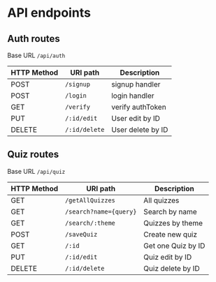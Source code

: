# API endpoints

## Auth routes

Base URL `/api/auth`

| HTTP Method | URI path       | Description        |
| ----------- | -------------- | ------------------ |
| POST        | `/signup`      | signup handler     |
| POST        | `/login`       | login handler      |
| GET         | `/verify`      | verify authToken   |
| PUT         | `/:id/edit`    | User edit by ID    |
| DELETE      | `/:id/delete`  | User delete by ID  |

## Quiz routes


Base URL `/api/quiz`

| HTTP Method | URI path                   | Description        |
| ----------- | -------------------------- | ------------------ |
| GET         | `/getAllQuizzes`           | All quizzes        |
| GET         | `/search?name={query}`     | Search by name     |
| GET         | `/search/:theme`           | Quizzes by theme   |
| POST        | `/saveQuiz`                | Create new quiz    |
| GET         | `/:id`                     | Get one Quiz by ID |
| PUT         | `/:id/edit`                | Quiz edit by ID    |
| DELETE      | `/:id/delete`              | Quiz delete by ID  |
